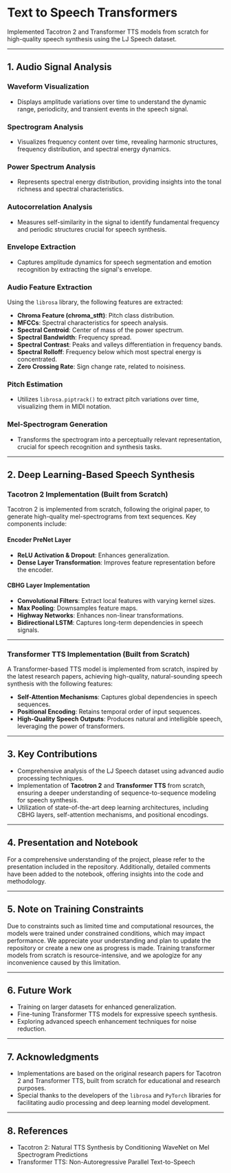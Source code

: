 # Text to Speech Transformers

Implemented Tacotron 2 and Transformer TTS models from scratch for high-quality speech synthesis using the LJ Speech dataset.

---

## 1. Audio Signal Analysis

### Waveform Visualization
- Displays amplitude variations over time to understand the dynamic range, periodicity, and transient events in the speech signal.

### Spectrogram Analysis
- Visualizes frequency content over time, revealing harmonic structures, frequency distribution, and spectral energy dynamics.

### Power Spectrum Analysis
- Represents spectral energy distribution, providing insights into the tonal richness and spectral characteristics.

### Autocorrelation Analysis
- Measures self-similarity in the signal to identify fundamental frequency and periodic structures crucial for speech synthesis.

### Envelope Extraction
- Captures amplitude dynamics for speech segmentation and emotion recognition by extracting the signal's envelope.

### Audio Feature Extraction
Using the `librosa` library, the following features are extracted:
- **Chroma Feature (chroma_stft)**: Pitch class distribution.
- **MFCCs**: Spectral characteristics for speech analysis.
- **Spectral Centroid**: Center of mass of the power spectrum.
- **Spectral Bandwidth**: Frequency spread.
- **Spectral Contrast**: Peaks and valleys differentiation in frequency bands.
- **Spectral Rolloff**: Frequency below which most spectral energy is concentrated.
- **Zero Crossing Rate**: Sign change rate, related to noisiness.

### Pitch Estimation
- Utilizes `librosa.piptrack()` to extract pitch variations over time, visualizing them in MIDI notation.

### Mel-Spectrogram Generation
- Transforms the spectrogram into a perceptually relevant representation, crucial for speech recognition and synthesis tasks.

---

## 2. Deep Learning-Based Speech Synthesis

### Tacotron 2 Implementation (Built from Scratch)
Tacotron 2 is implemented from scratch, following the original paper, to generate high-quality mel-spectrograms from text sequences. Key components include:

#### Encoder PreNet Layer
- **ReLU Activation & Dropout**: Enhances generalization.
- **Dense Layer Transformation**: Improves feature representation before the encoder.

#### CBHG Layer Implementation
- **Convolutional Filters**: Extract local features with varying kernel sizes.
- **Max Pooling**: Downsamples feature maps.
- **Highway Networks**: Enhances non-linear transformations.
- **Bidirectional LSTM**: Captures long-term dependencies in speech signals.

---

### Transformer TTS Implementation (Built from Scratch)
A Transformer-based TTS model is implemented from scratch, inspired by the latest research papers, achieving high-quality, natural-sounding speech synthesis with the following features:

- **Self-Attention Mechanisms**: Captures global dependencies in speech sequences.
- **Positional Encoding**: Retains temporal order of input sequences.
- **High-Quality Speech Outputs**: Produces natural and intelligible speech, leveraging the power of transformers.

---

## 3. Key Contributions

- Comprehensive analysis of the LJ Speech dataset using advanced audio processing techniques.
- Implementation of **Tacotron 2** and **Transformer TTS** from scratch, ensuring a deeper understanding of sequence-to-sequence modeling for speech synthesis.
- Utilization of state-of-the-art deep learning architectures, including CBHG layers, self-attention mechanisms, and positional encodings.

---

## 4. Presentation and Notebook

For a comprehensive understanding of the project, please refer to the presentation included in the repository. Additionally, detailed comments have been added to the notebook, offering insights into the code and methodology.

---

## 5. Note on Training Constraints

Due to constraints such as limited time and computational resources, the models were trained under constrained conditions, which may impact performance. We appreciate your understanding and plan to update the repository or create a new one as progress is made. Training transformer models from scratch is resource-intensive, and we apologize for any inconvenience caused by this limitation.

---


## 6. Future Work
- Training on larger datasets for enhanced generalization.
- Fine-tuning Transformer TTS models for expressive speech synthesis.
- Exploring advanced speech enhancement techniques for noise reduction.

---

## 7. Acknowledgments
- Implementations are based on the original research papers for Tacotron 2 and Transformer TTS, built from scratch for educational and research purposes.
- Special thanks to the developers of the `librosa` and `PyTorch` libraries for facilitating audio processing and deep learning model development.

---

## 8. References
- Tacotron 2: Natural TTS Synthesis by Conditioning WaveNet on Mel Spectrogram Predictions
- Transformer TTS: Non-Autoregressive Parallel Text-to-Speech
